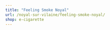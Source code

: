```yaml
---
title: "Feeling Smoke Noyal"
url: /noyal-sur-vilaine/feeling-smoke-noyal/
shop: e-cigarette
---
```

